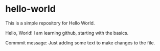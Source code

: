 # hello-world
This is a simple repository for Hello World.

Hello, World! I am learning github, starting with the basics. 

Commmit message: Just adding some text to make changes to the file. 
